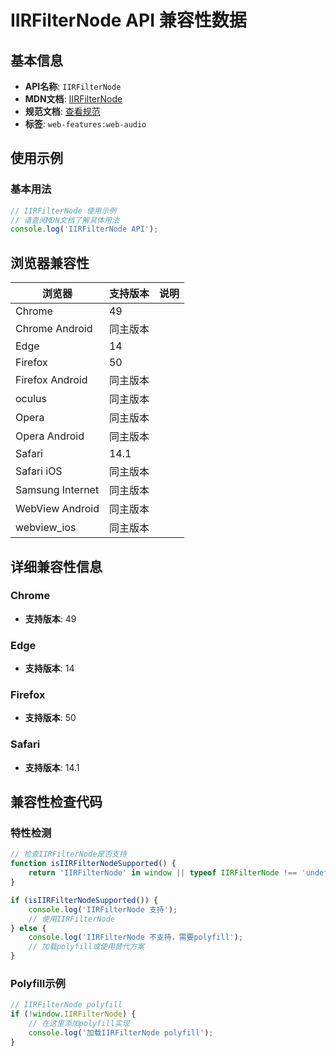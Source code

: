 # IIRFilterNode API 兼容性数据

## 基本信息

- **API名称**: `IIRFilterNode`
- **MDN文档**: [IIRFilterNode](https://developer.mozilla.org/docs/Web/API/IIRFilterNode)
- **规范文档**: [查看规范](https://webaudio.github.io/web-audio-api/#IIRFilterNode)
- **标签**: `web-features:web-audio`

## 使用示例

### 基本用法

```javascript
// IIRFilterNode 使用示例
// 请查阅MDN文档了解具体用法
console.log('IIRFilterNode API');
```

## 浏览器兼容性

| 浏览器 | 支持版本 | 说明 |
|--------|----------|------|
| Chrome | 49 |  |
| Chrome Android | 同主版本 |  |
| Edge | 14 |  |
| Firefox | 50 |  |
| Firefox Android | 同主版本 |  |
| oculus | 同主版本 |  |
| Opera | 同主版本 |  |
| Opera Android | 同主版本 |  |
| Safari | 14.1 |  |
| Safari iOS | 同主版本 |  |
| Samsung Internet | 同主版本 |  |
| WebView Android | 同主版本 |  |
| webview_ios | 同主版本 |  |

## 详细兼容性信息

### Chrome

- **支持版本**: 49

### Edge

- **支持版本**: 14

### Firefox

- **支持版本**: 50

### Safari

- **支持版本**: 14.1

## 兼容性检查代码

### 特性检测

```javascript
// 检查IIRFilterNode是否支持
function isIIRFilterNodeSupported() {
    return 'IIRFilterNode' in window || typeof IIRFilterNode !== 'undefined';
}

if (isIIRFilterNodeSupported()) {
    console.log('IIRFilterNode 支持');
    // 使用IIRFilterNode
} else {
    console.log('IIRFilterNode 不支持，需要polyfill');
    // 加载polyfill或使用替代方案
}
```

### Polyfill示例

```javascript
// IIRFilterNode polyfill
if (!window.IIRFilterNode) {
    // 在这里添加polyfill实现
    console.log('加载IIRFilterNode polyfill');
}
```

